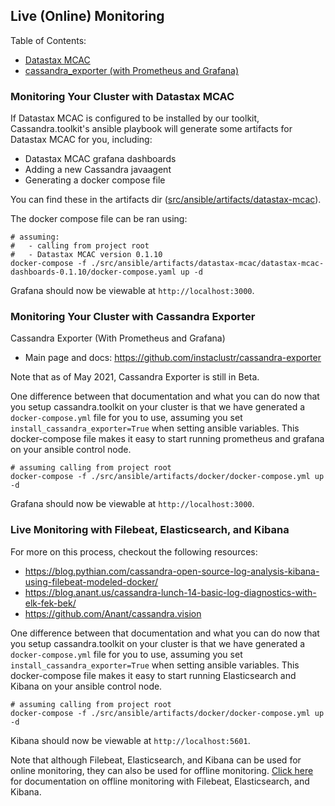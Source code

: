 ## Live (Online) Monitoring
Table of Contents:
- [Datastax MCAC](#monitoring-your-cluster-with-datastax-mcac)
- [cassandra_exporter (with Prometheus and Grafana)](#monitoring-your-cluster-with-cassandra-exporter)

### Monitoring Your Cluster with Datastax MCAC
If Datastax MCAC is configured to be installed by our toolkit, Cassandra.toolkit's ansible playbook will generate some artifacts for Datastax MCAC for you, including: 
- Datastax MCAC grafana dashboards
- Adding a new Cassandra javaagent
- Generating a docker compose file 

You can find these in the artifacts dir ([src/ansible/artifacts/datastax-mcac](../../src/ansible/artifacts/datastax-mcac)). 

The docker compose file can be ran using:

```
# assuming: 
#   - calling from project root
#   - Datastax MCAC version 0.1.10
docker-compose -f ./src/ansible/artifacts/datastax-mcac/datastax-mcac-dashboards-0.1.10/docker-compose.yaml up -d
```

Grafana should now be viewable at `http://localhost:3000`.

### Monitoring Your Cluster with Cassandra Exporter
Cassandra Exporter (With Prometheus and Grafana)
- Main page and docs: https://github.com/instaclustr/cassandra-exporter

Note that as of May 2021, Cassandra Exporter is still in Beta.

One difference between that documentation and what you can do now that you setup cassandra.toolkit on your cluster is that we have generated a `docker-compose.yml` file for you to use, assuming you set `install_cassandra_exporter=True` when setting ansible variables. This docker-compose file makes it easy to start running prometheus and grafana on your ansible control node.

```
# assuming calling from project root
docker-compose -f ./src/ansible/artifacts/docker/docker-compose.yml up -d 
```

Grafana should now be viewable at `http://localhost:3000`.

### Live Monitoring with Filebeat, Elasticsearch, and Kibana

For more on this process, checkout the following resources:
- https://blog.pythian.com/cassandra-open-source-log-analysis-kibana-using-filebeat-modeled-docker/
- https://blog.anant.us/cassandra-lunch-14-basic-log-diagnostics-with-elk-fek-bek/
- https://github.com/Anant/cassandra.vision

One difference between that documentation and what you can do now that you setup cassandra.toolkit on your cluster is that we have generated a `docker-compose.yml` file for you to use, assuming you set `install_cassandra_exporter=True` when setting ansible variables. This docker-compose file makes it easy to start running Elasticsearch and Kibana on your ansible control node.

```
# assuming calling from project root
docker-compose -f ./src/ansible/artifacts/docker/docker-compose.yml up -d 
```

Kibana should now be viewable at `http://localhost:5601`.

Note that although Filebeat, Elasticsearch, and Kibana can be used for online monitoring, they can also be used for offline monitoring. [Click here](./maintenance.offline-monitoring.md#cassandra.vision-offline-monitoring) for documentation on offline monitoring with Filebeat, Elasticsearch, and Kibana.

